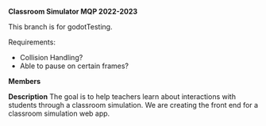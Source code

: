 **Classroom Simulator MQP 2022-2023**

This branch is for godotTesting.

Requirements:
 - Collision Handling?
 - Able to pause on certain frames?

**Members**

**Description**
The goal is to help teachers learn about interactions with students through a classroom simulation. We are creating the front end for a classroom simulation web app.
